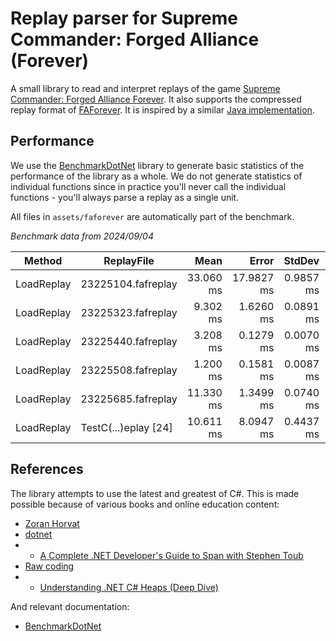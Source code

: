 # Replay parser for Supreme Commander: Forged Alliance (Forever)

A small library to read and interpret replays of the game [Supreme Commander: Forged Alliance Forever](https://store.steampowered.com/app/9420/Supreme_Commander_Forged_Alliance/). It also supports the compressed replay format of [FAForever](https://faforever.com/). It is inspired by a similar [Java implementation](https://github.com/FAForever/faf-java-commons/blob/develop/faf-commons-data/src/main/java/com/faforever/commons/replay/ReplayLoader.java).

## Performance

We use the [BenchmarkDotNet](https://www.myget.org/feed/benchmarkdotnet/package/nuget/BenchmarkDotNet) library to generate basic statistics of the performance of the library as a whole. We do not generate statistics of individual functions since in practice you'll never call the individual functions - you'll always parse a replay as a single unit.

All files in `assets/faforever` are automatically part of the benchmark.

_Benchmark data from 2024/09/04_

| Method     | ReplayFile           | Mean      | Error      | StdDev    | Gen0      | Gen1      | Gen2      | Allocated |
|----------- |--------------------- |----------:|-----------:|----------:|----------:|----------:|----------:|----------:|
| LoadReplay | 23225104.fafreplay   | 33.060 ms | 17.9827 ms | 0.9857 ms | 1200.0000 | 1133.3333 |  666.6667 |  43.58 MB |
| LoadReplay | 23225323.fafreplay   |  9.302 ms |  1.6260 ms | 0.0891 ms | 1156.2500 | 1140.6250 | 1000.0000 |  15.84 MB |
| LoadReplay | 23225440.fafreplay   |  3.208 ms |  0.1279 ms | 0.0070 ms |  417.9688 |  410.1563 |  335.9375 |   5.82 MB |
| LoadReplay | 23225508.fafreplay   |  1.200 ms |  0.1581 ms | 0.0087 ms |  273.4375 |  269.5313 |  248.0469 |   2.13 MB |
| LoadReplay | 23225685.fafreplay   | 11.330 ms |  1.3499 ms | 0.0740 ms | 1187.5000 | 1171.8750 | 1000.0000 |  17.79 MB |
| LoadReplay | TestC(...)eplay [24] | 10.611 ms |  8.0947 ms | 0.4437 ms | 1171.8750 | 1156.2500 |  984.3750 |  13.23 MB |

## References

The library attempts to use the latest and greatest of C#. This is made possible because of various books and online education content:

- [Zoran Horvat](https://www.youtube.com/@zoran-horvat)
- [dotnet](https://www.youtube.com/@dotnet)
- - [A Complete .NET Developer's Guide to Span with Stephen Toub](https://www.youtube.com/watch?v=5KdICNWOfEQ)
- [Raw coding](https://www.youtube.com/@RawCoding)
- - [Understanding .NET C# Heaps (Deep Dive)](https://www.youtube.com/watch?v=TnDRzHZbOio)

And relevant documentation:

- [BenchmarkDotNet](https://benchmarkdotnet.org/articles/overview.html)
